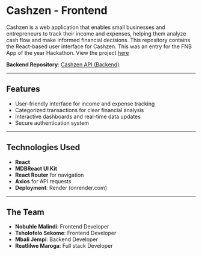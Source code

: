 # Cashzen - Frontend

Cashzen is a web application that enables small businesses and entrepreneurs to track their income and expenses, helping them analyze cash flow and make informed financial decisions. This repository contains the React-based user interface for Cashzen. 
This was an entry for the FNB App of the year Hackathon.
View the project [here](https://cashzen.onrender.com/)

**Backend Repository**: [Cashzen API (Backend)](https://github.com/reaapunzell/cashzen-api)

---

## Features

- User-friendly interface for income and expense tracking
- Categorized transactions for clear financial analysis
- Interactive dashboards and real-time data updates
- Secure authentication system

---

## Technologies Used

- **React**
- **MDBReact UI Kit**
- **React Router** for navigation
- **Axios** for API requests
- **Deployment**: Render (onrender.com)

---

## The Team 
- **Nobuhle Malindi**: Frontend Developer
- **Tsholofelo Sekome**: Frontend Developer
- **Mbali Jempi**: Backend Developer
- **Reatlilwe Maroga**: Full stack Developer

  
